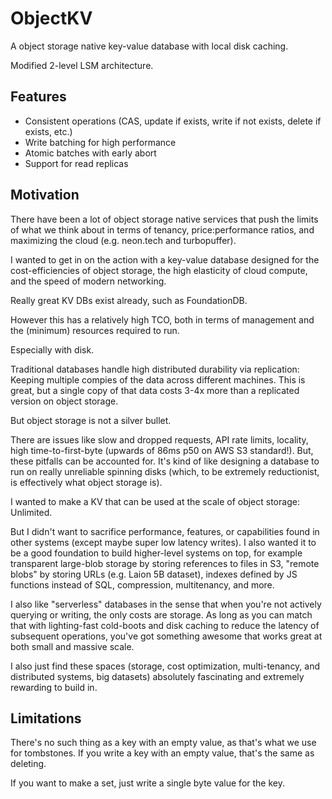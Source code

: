 # ObjectKV

A object storage native key-value database with local disk caching.

Modified 2-level LSM architecture.

## Features

- Consistent operations (CAS, update if exists, write if not exists, delete if exists, etc.)
- Write batching for high performance
- Atomic batches with early abort
- Support for read replicas

## Motivation

There have been a lot of object storage native services that push the limits of what we think about in terms of tenancy, price:performance ratios, and maximizing the cloud (e.g. neon.tech and turbopuffer).

I wanted to get in on the action with a key-value database designed for the cost-efficiencies of object storage, the high elasticity of cloud compute, and the speed of modern networking.

Really great KV DBs exist already, such as FoundationDB.

However this has a relatively high TCO, both in terms of management and the (minimum) resources required to run.

Especially with disk.

Traditional databases handle high distributed durability via replication: Keeping multiple compies of the data across different machines. This is great, but a single copy of that data costs 3-4x more than a replicated version on object storage.

But object storage is not a silver bullet.

There are issues like slow and dropped requests, API rate limits, locality, high time-to-first-byte (upwards of 86ms p50 on AWS S3 standard!). But, these pitfalls can be accounted for. It's kind of like designing a database to run on really unreliable spinning disks (which, to be extremely reductionist, is effectively what object storage is).

I wanted to make a KV that can be used at the scale of object storage: Unlimited.

But I didn't want to sacrifice performance, features, or capabilities found in other systems (except maybe super low latency writes). I also wanted it to be a good foundation to build higher-level systems on top, for example transparent large-blob storage by storing references to files in S3, "remote blobs" by storing URLs (e.g. Laion 5B dataset), indexes defined by JS functions instead of SQL, compression, multitenancy, and more.

I also like "serverless" databases in the sense that when you're not actively querying or writing, the only costs are storage. As long as you can match that with lighting-fast cold-boots and disk caching to reduce the latency of subsequent operations, you've got something awesome that works great at both small and massive scale.

I also just find these spaces (storage, cost optimization, multi-tenancy, and distributed systems, big datasets) absolutely fascinating and extremely rewarding to build in.

## Limitations

There's no such thing as a key with an empty value, as that's what we use for tombstones. If you write a key with an empty value, that's the same as deleting.

If you want to make a set, just write a single byte value for the key.